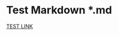 # Test Markdown *.md
[TEST LINK](http://photos-h.ak.instagram.com/hphotos-ak-xaf1/10576117_562294253875415_2016419475_n.jpg)